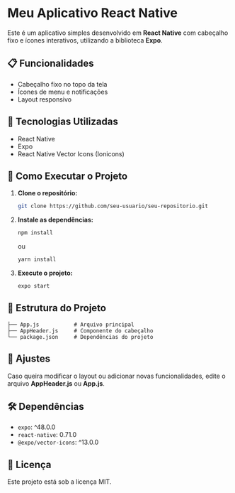 # Meu Aplicativo React Native

Este é um aplicativo simples desenvolvido em **React Native** com cabeçalho fixo e ícones interativos, utilizando a biblioteca **Expo**.

## 📋 Funcionalidades
- Cabeçalho fixo no topo da tela
- Ícones de menu e notificações
- Layout responsivo

## 🔧 Tecnologias Utilizadas
- React Native
- Expo
- React Native Vector Icons (Ionicons)

## 🚀 Como Executar o Projeto
1. **Clone o repositório:**
   ```bash
   git clone https://github.com/seu-usuario/seu-repositorio.git
   ```
2. **Instale as dependências:**
   ```bash
   npm install
   ```
   ou
   ```bash
   yarn install
   ```
3. **Execute o projeto:**
   ```bash
   expo start
   ```

## 📄 Estrutura do Projeto
```
├── App.js           # Arquivo principal
├── AppHeader.js     # Componente do cabeçalho
└── package.json     # Dependências do projeto
```

## 🎯 Ajustes
Caso queira modificar o layout ou adicionar novas funcionalidades, edite o arquivo **AppHeader.js** ou **App.js**.

## 🛠️ Dependências
- `expo`: ^48.0.0
- `react-native`: 0.71.0
- `@expo/vector-icons`: ^13.0.0

## 📝 Licença
Este projeto está sob a licença MIT.

